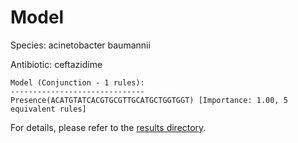 
# Model

Species: acinetobacter baumannii

Antibiotic: ceftazidime

```
Model (Conjunction - 1 rules):
------------------------------
Presence(ACATGTATCACGTGCGTTGCATGCTGGTGGT) [Importance: 1.00, 5 equivalent rules]

```

For details, please refer to the [results directory](../../../../../results/scm_b/acinetobacter%20baumannii/ceftazidime/repeat_0/).

